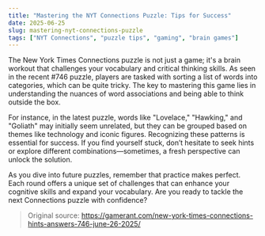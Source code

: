 ```yaml
---
title: "Mastering the NYT Connections Puzzle: Tips for Success"
date: 2025-06-25
slug: mastering-nyt-connections-puzzle
tags: ["NYT Connections", "puzzle tips", "gaming", "brain games"]
---
```


The New York Times Connections puzzle is not just a game; it's a brain workout that challenges your vocabulary and critical thinking skills. As seen in the recent #746 puzzle, players are tasked with sorting a list of words into categories, which can be quite tricky. The key to mastering this game lies in understanding the nuances of word associations and being able to think outside the box.

For instance, in the latest puzzle, words like "Lovelace," "Hawking," and "Goliath" may initially seem unrelated, but they can be grouped based on themes like technology and iconic figures. Recognizing these patterns is essential for success. If you find yourself stuck, don’t hesitate to seek hints or explore different combinations—sometimes, a fresh perspective can unlock the solution.

As you dive into future puzzles, remember that practice makes perfect. Each round offers a unique set of challenges that can enhance your cognitive skills and expand your vocabulary. Are you ready to tackle the next Connections puzzle with confidence?

> Original source: https://gamerant.com/new-york-times-connections-hints-answers-746-june-26-2025/